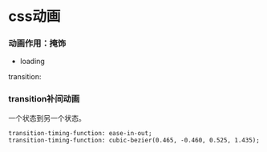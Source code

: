 # css动画

### 动画作用：掩饰

- loading

transition:

### transition补间动画

一个状态到另一个状态。

```
transition-timing-function: ease-in-out;
transition-timing-function: cubic-bezier(0.465, -0.460, 0.525, 1.435);
```

